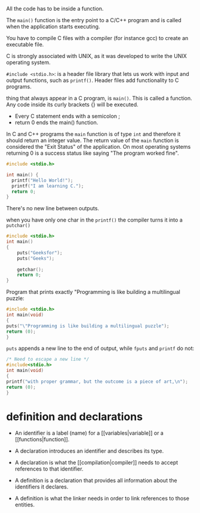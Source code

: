 All the code has to be inside a function.

The `main()` function is the entry point to a C/C++ program and is called when the application starts executing. 

You have to compile C files with a compiler (for instance gcc) to create an
executable file.

C is strongly associated with UNIX, as it was developed to write the UNIX operating system.

`#include <stdio.h>`: is a header file library that lets us work with input and output functions, such as `printf()`. Header files add functionality to C programs.

thing that always appear in a C program, is `main()`. This is called a function. Any code inside its curly brackets {} will be executed.

- Every C statement ends with a semicolon ;
- return 0 ends the main() function.

In C and C++ programs the `main` function is of type `int` and therefore it should return an integer value. The return value of the `main` function is considered the "Exit Status" of the application. On most operating systems returning 0 is a success status like saying "The program worked fine".

```c
#include <stdio.h>

int main() {
  printf("Hello World!");
  printf("I am learning C.");
  return 0;
}
```
There's no new line between outputs.

when you have only one char in the `printf()` the compiler turns it into a `putchar()`

```c
#include <stdio.h>
int main()
{
    puts("Geeksfor");
    puts("Geeks");
 
    getchar();
    return 0;
}
```

Program that prints exactly "Programming is like building a multilingual puzzle:

```C
#include <stdio.h>
int main(void)
{
puts("\"Programming is like building a multilingual puzzle");
return (0);
}
```

`puts` appends a new line to the end of output, while `fputs` and `printf` do not:

```C
/* Need to escape a new line */
#include<stdio.h>
int main(void)
{
printf("with proper grammar, but the outcome is a piece of art,\n");
return (0);
}
```

# definition and declarations

- An identifier is a label (name) for a [[variables|variable]] or a [[functions|function]].
- A declaration introduces an identifier and describes its type.
- A declaration is what the [[compilation|compiler]] needs to accept references to that identifier.

- A definition is a declaration that provides all information about the identifiers it declares.
- A definition is what the linker needs in order to link references to those entities.